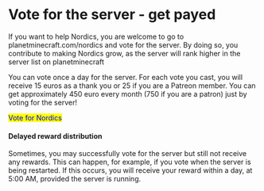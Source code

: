 # Vote for the server - get payed

If you want to help Nordics, you are welcome to go to planetminecraft.com/nordics and vote for the server. By doing so, you contribute to making Nordics grow, as the server will rank higher in the server list on planetminecraft

You can vote once a day for the server. For each vote you cast, you will receive 15 euros as a thank you or 25 if you are a Patreon member. You can get approximately 450 euro every month (750 if you are a patron) just by voting for the server!

<mark style="color:blue;">Vote for Nordics</mark>

#### Delayed reward distribution

Sometimes, you may successfully vote for the server but still not receive any rewards. This can happen, for example, if you vote when the server is being restarted. If this occurs, you will receive your reward within a day, at 5:00 AM, provided the server is running.
